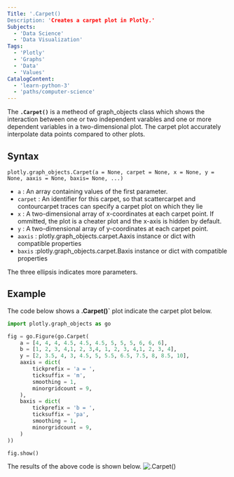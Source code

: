 ```yaml
---
Title: '.Carpet()
Description: 'Creates a carpet plot in Plotly.'
Subjects:
  - 'Data Science'
  - 'Data Visualization'
Tags:
  - 'Plotly'
  - 'Graphs'
  - 'Data'
  - 'Values'
CatalogContent:
  - 'learn-python-3'
  - 'paths/computer-science'
---
```


The **`.Carpet()`** is a metheod of graph_objects class which shows the interaction between one or two independent varables and one or more dependent variables in a two-dimensional plot. The carpet plot accurately interpolate data points compared to other plots.

## Syntax
```pseudo
plotly.graph_objects.Carpet(a = None, carpet = None, x = None, y = None, aaxis = None, baxis= None, ...)
```
- `a` : An array containing values of the first parameter.
- `carpet` : An identifier for this carpet, so that scattercarpet and contourcarpet traces can specify a carpet plot on which they lie
- `x` : A two-dimensional array of x-coordinates at each carpet point. If ommitted, the plot is a cheater plot and the x-axis is hidden by default.
- `y` :  A two-dimensional array of y-coordinates at each carpet point.
- `aaxis`  : plotly.graph_objects.carpet.Aaxis instance or dict with compatible properties
- `baxis`  :plotly.graph_objects.carpet.Baxis instance or dict with compatible properties

The three ellipsis indicates more parameters.

## Example

The code below shows a **.Carpet()`** plot indicate the carpet plot below.
```py
import plotly.graph_objects as go

fig = go.Figure(go.Carpet(
    a = [4, 4, 4, 4.5, 4.5, 4.5, 5, 5, 5, 6, 6, 6],
    b = [1, 2, 3, 4,1, 2, 3,4, 1, 2, 3, 4,1, 2, 3, 4],
    y = [2, 3.5, 4, 3, 4.5, 5, 5.5, 6.5, 7.5, 8, 8.5, 10],
    aaxis = dict(
        tickprefix = 'a = ',
        ticksuffix = 'm',
        smoothing = 1,
        minorgridcount = 9,
    ),
    baxis = dict(
        tickprefix = 'b = ',
        ticksuffix = 'pa',
        smoothing = 1,
        minorgridcount = 9,
    )
))

fig.show()
```
The results of the above code is shown below.
![.Carpet()](https://raw.githubusercontent.com/Codecademy/docs/main/media/carpet.png)
